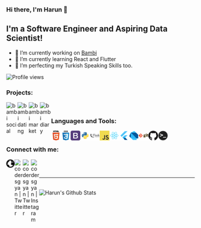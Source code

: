 ### Hi there, I'm Harun 👋

## I'm a Software Engineer and Aspiring Data Scientist!
- 🔭 I’m currently working on [Bambi][bambi]
- 🌱 I’m currently learning React and Flutter
- 👯 I’m perfecting my Turkish Speaking Skills too.

![Profile views](https://gpvc.arturio.dev/harunmohamed)


### Projects:

[<img align="left" alt="bambi social" width="30px" src="https://camo.githubusercontent.com/1e4346cd185214c876676564deba0c7a39b4ade4fcbf037d684ff25ddd8d1765/68747470733a2f2f6269742e6c792f3362596d6f3774" />][bambi]
[<img align="left" alt="bambi dating" width="30px" src="https://camo.githubusercontent.com/0ee8a0dc4787175ecb6f93e637b0c61a14e68e373128991817164e4a2735997d/68747470733a2f2f696d6167652e666c617469636f6e2e636f6d2f69636f6e732f7376672f323939302f323939303532352e737667" />][dating]
[<img align="left" alt="bambi market" width="30px" src="https://camo.githubusercontent.com/602f006c32b6e58b0001436194d218cb00cc077aec690a1c667143ea00a98cfa/68747470733a2f2f6269742e6c792f33646c66686335" />][market]
[<img align="left" alt="bambi diary" width="30px" src="https://camo.githubusercontent.com/adaa52e3504d3bdfec9a0a8992af9e1e492f2fa4f38b796ab061910c557a7e47/68747470733a2f2f7777772e666c617469636f6e2e636f6d2f7376672f7374617469632f69636f6e732f7376672f323935302f323935303233322e737667" />][diary]



<br />

### Languages and Tools:

<img align="left" alt="HTML5" width="26px" src="https://raw.githubusercontent.com/github/explore/80688e429a7d4ef2fca1e82350fe8e3517d3494d/topics/html/html.png" />
<img align="left" alt="CSS3" width="26px" src="https://raw.githubusercontent.com/github/explore/80688e429a7d4ef2fca1e82350fe8e3517d3494d/topics/css/css.png" />
<img align="left" alt="Bootstrap" width="26px" src="https://raw.githubusercontent.com/github/explore/80688e429a7d4ef2fca1e82350fe8e3517d3494d/topics/bootstrap/bootstrap.png" />
<img align="left" alt="Python" width="26px" src="https://raw.githubusercontent.com/github/explore/80688e429a7d4ef2fca1e82350fe8e3517d3494d/topics/python/python.png" />
<img align="left" alt="Flask" width="26px" src="https://raw.githubusercontent.com/github/explore/80688e429a7d4ef2fca1e82350fe8e3517d3494d/topics/flask/flask.png" />
<img align="left" alt="JavaScript" width="26px" src="https://raw.githubusercontent.com/github/explore/80688e429a7d4ef2fca1e82350fe8e3517d3494d/topics/javascript/javascript.png" />
<img align="left" alt="React" width="26px" src="https://raw.githubusercontent.com/github/explore/80688e429a7d4ef2fca1e82350fe8e3517d3494d/topics/react/react.png" />
<img align="left" alt="Flutter" width="26px" src="https://raw.githubusercontent.com/github/explore/cebd63002168a05a6a642f309227eefeccd92950/topics/flutter/flutter.png" />
<img align="left" alt="Dart" width="26px" src="https://raw.githubusercontent.com/github/explore/80688e429a7d4ef2fca1e82350fe8e3517d3494d/topics/dart/dart.png" />
<img align="left" alt="Git" width="26px" src="https://raw.githubusercontent.com/github/explore/80688e429a7d4ef2fca1e82350fe8e3517d3494d/topics/git/git.png" />
<img align="left" alt="GitHub" width="26px" src="https://raw.githubusercontent.com/github/explore/78df643247d429f6cc873026c0622819ad797942/topics/github/github.png" />
<img align="left" alt="Terminal" width="26px" src="https://raw.githubusercontent.com/github/explore/80688e429a7d4ef2fca1e82350fe8e3517d3494d/topics/terminal/terminal.png" />

<br />

### Connect with me:

[<img align="left" alt="bambi.app" width="22px" src="https://raw.githubusercontent.com/iconic/open-iconic/master/svg/globe.svg" />][bambi]
[<img align="left" alt="codersgyan | Twitter" width="22px" src="https://cdn.jsdelivr.net/npm/simple-icons@v3/icons/twitter.svg" />][twitter]
[<img align="left" alt="codersgyan | Twitter" width="22px" src="https://cdn.jsdelivr.net/npm/simple-icons@v3/icons/facebook.svg" />][facebook]
[<img align="left" alt="codersgyan | Instagram" width="22px" src="https://cdn.jsdelivr.net/npm/simple-icons@v3/icons/instagram.svg" />][instagram]

<br />
<br />

---


<br />

<img align="left" alt="Harun's Github Stats" src="https://github-readme-stats.vercel.app/api?username=harunmohamed&show_icons=true&hide_border=true" />
<br>


[bambi]: https://www.bambi.app
[twitter]: https://twitter.com/harunnmohamed
[facebook]: https://www.facebook.com/harrunnmohamed
[instagram]: https://www.instagram.com/harunnmohamed
[dating]: https://neudating.herokuapp.com/
[diary]: https://diaary.herokuapp.com/
[market]: http://uzza.herokuapp.com/
